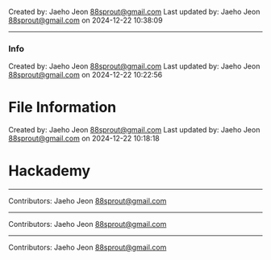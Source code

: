 <!-- BEGIN INFO -->

Created by: Jaeho Jeon <88sprout@gmail.com>
Last updated by: Jaeho Jeon <88sprout@gmail.com> on 2024-12-22 10:38:09

---

<!-- END INFO -->





### Info

Created by: Jaeho Jeon <88sprout@gmail.com>
Last updated by: Jaeho Jeon <88sprout@gmail.com> on 2024-12-22 10:22:56
# File Information

Created by: Jaeho Jeon <88sprout@gmail.com>
Last updated by: Jaeho Jeon <88sprout@gmail.com> on 2024-12-22 10:18:18
# Hackademy

---

Contributors: Jaeho Jeon <88sprout@gmail.com>

---

Contributors: Jaeho Jeon <88sprout@gmail.com>
<!-- BEGIN FOOTER -->
---

Contributors: Jaeho Jeon <88sprout@gmail.com>
<!-- END FOOTER -->
